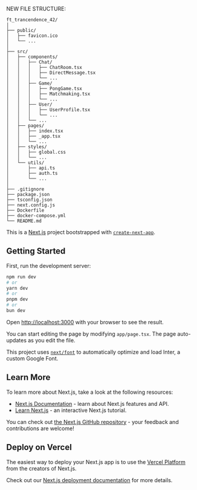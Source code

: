 NEW FILE STRUCTURE:
```
ft_trancendence_42/
│
├── public/
│   ├── favicon.ico
│   └── ...
│
├── src/
│   ├── components/
│   │   ├── Chat/
│   │   │   ├── ChatRoom.tsx
│   │   │   ├── DirectMessage.tsx
│   │   │   └── ...
│   │   ├── Game/
│   │   │   ├── PongGame.tsx
│   │   │   ├── Matchmaking.tsx
│   │   │   └── ...
│   │   ├── User/
│   │   │   ├── UserProfile.tsx
│   │   │   └── ...
│   │   └── ...
│   ├── pages/
│   │   ├── index.tsx
│   │   ├── _app.tsx
│   │   └── ...
│   ├── styles/
│   │   ├── global.css
│   │   └── ...
│   └── utils/
│       ├── api.ts
│       ├── auth.ts
│       └── ...
│
├── .gitignore
├── package.json
├── tsconfig.json
├── next.config.js
├── Dockerfile
├── docker-compose.yml
└── README.md

```


This is a [Next.js](https://nextjs.org/) project bootstrapped with [`create-next-app`](https://github.com/vercel/next.js/tree/canary/packages/create-next-app).

## Getting Started

First, run the development server:

```bash
npm run dev
# or
yarn dev
# or
pnpm dev
# or
bun dev
```

Open [http://localhost:3000](http://localhost:3000) with your browser to see the result.

You can start editing the page by modifying `app/page.tsx`. The page auto-updates as you edit the file.

This project uses [`next/font`](https://nextjs.org/docs/basic-features/font-optimization) to automatically optimize and load Inter, a custom Google Font.

## Learn More

To learn more about Next.js, take a look at the following resources:

- [Next.js Documentation](https://nextjs.org/docs) - learn about Next.js features and API.
- [Learn Next.js](https://nextjs.org/learn) - an interactive Next.js tutorial.

You can check out [the Next.js GitHub repository](https://github.com/vercel/next.js/) - your feedback and contributions are welcome!

## Deploy on Vercel

The easiest way to deploy your Next.js app is to use the [Vercel Platform](https://vercel.com/new?utm_medium=default-template&filter=next.js&utm_source=create-next-app&utm_campaign=create-next-app-readme) from the creators of Next.js.

Check out our [Next.js deployment documentation](https://nextjs.org/docs/deployment) for more details.
